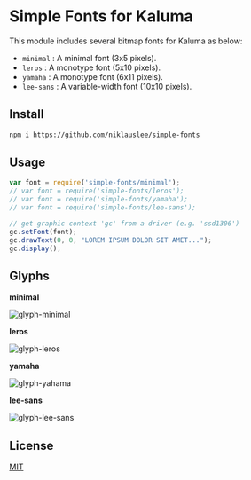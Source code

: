 # Simple Fonts for Kaluma

This module includes several bitmap fonts for Kaluma as below:

- `minimal` : A minimal font (3x5 pixels).
- `leros` : A monotype font (5x10 pixels).
- `yamaha` : A monotype font (6x11 pixels).
- `lee-sans` : A variable-width font (10x10 pixels).

## Install

```sh
npm i https://github.com/niklauslee/simple-fonts
```

## Usage

```js
var font = require('simple-fonts/minimal');
// var font = require('simple-fonts/leros');
// var font = require('simple-fonts/yamaha');
// var font = require('simple-fonts/lee-sans');

// get graphic context 'gc' from a driver (e.g. 'ssd1306')
gc.setFont(font);
gc.drawText(0, 0, "LOREM IPSUM DOLOR SIT AMET...");
gc.display();
```
 
## Glyphs

__minimal__

![glyph-minimal](https://github.com/niklauslee/simple-fonts/blob/main/images/minimal.png?raw=true)

__leros__

![glyph-leros](https://github.com/niklauslee/simple-fonts/blob/main/images/leros.png?raw=true)

__yamaha__

![glyph-yahama](https://github.com/niklauslee/simple-fonts/blob/main/images/yamaha.png?raw=true)

__lee-sans__

![glyph-lee-sans](https://github.com/niklauslee/simple-fonts/blob/main/images/lee-sans.png?raw=true)

## License

[MIT](LICENSE)
